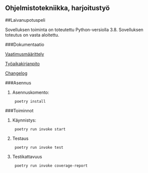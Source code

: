 ## Ohjelmistotekniikka, harjoitustyö

##Laivanupotuspeli

Sovelluksen toiminta on toteutettu Python-versiolla 3.8. Sovelluksen toteutus on vasta aloitettu.

###Dokumentaatio

[Vaatimusmäärittely](https://github.com/zmejka/ot-harjoitustyo/blob/master/dokumentaatio/vaatimusmaarittely.md)

[Työaikakirjanpito](https://github.com/zmejka/ot-harjoitustyo/blob/master/dokumentaatio/tyoaikakirjanpito.md)

[Changelog](https://github.com/zmejka/ot-harjoitustyo/blob/master/dokumentaatio/changelog.md)

###Asennus
1. Asennuskomento:

        poetry install

###Toiminnot

1. Käynnistys:

        poetry run invoke start

2. Testaus

        poetry run invoke test

3. Testikattavuus

        poetry run invoke coverage-report







